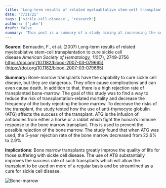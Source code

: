 ```yaml
---
title: 'Long-term results of related myeloablative stem-cell transplantation to cure sickle cell disease'
date: '7/31/21'
tags: ['sickle-cell-disease', 'research']
authors: ['jake']
draft: false
summary: 'This post is a summary of a study aiming at increasing the success rate of bone marrow transplants. We also hope to break down the complex concepts and terms used to make this information more accessible.'
---
```

**Source:**
Bernaudin, F., et al. (2007) Long-term results of related 
	myeloablative stem-cell transplantation to cure sickle cell 		
	disease  _American Society of Hematology, 110_(7), 2749-2756 
	https://doi.org[/10.1182/blood-2007-03-079665]
	(https://doi.org/10.1182/blood-2007-03-079665)

**Summary:** Bone-marrow transplants have the capability to cure sickle cell disease, but they are dangerous. They often cause complications and can even cause death. In addition to that, there is a high rejection rate of transplanted bone-marrow. The goal of this study was to find a way to reduce the risk of transplantation-related mortality and decrease the frequency of the body rejecting the bone marrow. To decrease the risks of the transplant, the study tested how the use of anti-thymocyte globulin (ATG) affects the success of the transplant. ATG is the infusion of antibodies from either a horse or a rabbit which fight the human’s immune response to the bone marrow transplant. This is used to prevent the possible rejection of the bone marrow. The study found that when ATG was used, the 5-year rejection rate of the bone marrow decreased from 22.6% to 2.9%

**Implications:** Bone marrow transplants greatly improve the quality of life for those suffering with sickle cell disease. The use of ATG substantially improves the success rate of such transplants which will allow the transplant to be used on more of a regular basis and be streamlined as a cure for sickle cell disease.

![Bone-marrow](https://healthjade.com/wp-content/uploads/2018/06/bone-marrow-transplant-1024x560.jpg)

